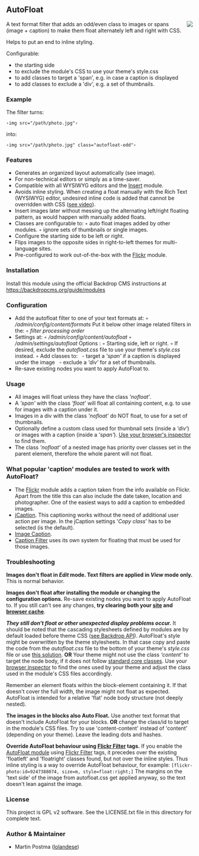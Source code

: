 ## AutoFloat
<img align="right" src="https://www.drupal.org/files/styles/grid-3/public/project-images/autofloat1.jpg?itok=Y3UYOFQr">
A text format filter that adds an odd/even class to images or spans
(image + caption) to make them float alternately left and right with CSS.

Helps to put an end to inline styling.

Configurable:
*   the starting side
*   to exclude the module's CSS to use your theme's style.css
*   to add classes to target a 'span', e.g. in case a caption is displayed
*   to add classes to exclude a 'div', e.g. a set of thumbnails.

### Example

The filter turns:

    ‹img src="/path/photo.jpg"›


into:

    ‹img src="/path/photo.jpg" class="autofloat-odd"›


### Features

*   Generates an organized layout automatically 
    (see image).
*   For non-technical editors or simply as a time-saver.
*   Compatible with all WYSIWYG editors and the [Insert](https://github.com/backdrop-contrib/insert "GitHub project page") module.
*   Avoids inline styling. When creating a float manually with the Rich Text (WYSIWYG) editor, undesired inline code is added that cannot be overridden with CSS ([see video](http://www.youtube.com/watch?v=7taQjWHRlc4 "Avoid in-line styling in your Rich Text (WYSIWYG) Editor- YouTube.com")).
*   Insert images later without messing up the alternating left/right floating pattern, as would happen with manually added floats.
*   Classes are configurable to: 
    ◦ auto float images added by other modules.
    ◦ ignore sets of thumbnails or single images.
*   Configure the starting side to be left or right.
*   Flips images to the opposite sides in right-to-left themes for multi-language sites.
*   Pre-configured to work out-of-the-box with the [Flickr](https://github.com/backdrop-contrib/flickr "GitHub project page") module.


### Installation 

Install this module using the official Backdrop CMS instructions at
https://backdropcms.org/guide/modules


### Configuration

*   Add the autofloat filter to one of your text formats at: 
    ◦ */admin/config/content/formats*
       Put it below other image related filters in the:
    ◦ *filter processing order*   
*   Settings at:
    ◦ */admin/config/content/autofloat*
    ◦ */admin/settings/autofloat*
    Options :
    ◦ Starting side, left or right.
    ◦ If desired, exclude the *autofloat.css* file to use your theme's *style.css* instead.
    ◦ Add classes to:
    &nbsp;&nbsp;- target a *'span'* if a caption is displayed under the image
    &nbsp;&nbsp;- exclude a *'div'* for a set of thumbnails.
*   Re-save existing nodes you want to apply AutoFloat to.


### Usage

*   All images will float unless they have the class *'nofloat'*.
*   A *'span'* with the class *'float'* will float all containing content, e.g. to use for images with a caption under it.
*   Images in a div with the class *'nofloat'* do NOT float, to use for a set of thumbnails.
*   Optionally define a custom class used for thumbnail sets (inside a _'div'_) or images with a caption (inside a *'span'*). [Use your browser's inspector](http://trac.webkit.org/wiki/WebInspector "Web Inspector - WebKit.org") to find them.
*   The class *'nofloat'* of a nested image has priority over classes set in the parent element, therefore the whole parent will not float.


### What popular 'caption' modules are tested to work with AutoFloat?

*   The [Flickr](https://github.com/backdrop-contrib/flickr "GitHub project page") module adds a caption taken from the info available on Flickr. Apart from the title this can also include the date taken, location and photographer. One of the easiest ways to add a caption to embedded images.
*   [jCaption](https://github.com/backdrop-contrib/jcaption "GitHub project page").  This captioning works without the need of additional user action per image. In the jCaption settings '_Copy class_' has to be selected (is the default).
*   [Image Caption](https://github.com/backdrop-contrib/image_caption "GitHub project page").
*   [Caption Filter](https://github.com/backdrop-contrib/caption_filter "GitHub project page") uses its own system for floating that must be used for those images.

### Troubleshooting

**Images don't float in *Edit* mode. Text filters are applied in *View* mode only.**
This is normal behavior.

**Images don't float after installing the module or changing the configuration options.**
Re-save existing nodes you want to apply AutoFloat to.  If you still can't see any changes, **try clearing both your [site](https://drupal.org/node/42055 "Clearing Drupal's cache | Drupal.org") and [browser cache](http://www.wikihow.com/Clear-Your-Browser's-Cache "13 Ways to Clear Your Browser's Cache - wikiHow")**.

**_They still don't float or other unexpected display problems occur._**
It should be noted that the cascading stylesheets defined by modules are by default loaded before theme CSS ([see Backdrop API](https://api.backdropcms.org/api/backdrop/core%21includes%21common.inc/function/backdrop_add_css/1 "backdrop_add_css | common.inc | Backdrop 1 | Backdrop API")). AutoFloat's style might be overwritten by the theme stylesheets. In that case copy and paste the code from the *autofloat.css* file to the bottom of your theme's *style.css* file or use [this solution](http://k-it.ca/comment/14#comment-14 "K-IT.ca Inc. - Including Site-Specific Files and Code in a Drupal Site").
 **OR**
Your theme might not use the class *'content'* to target the node body, if it does not follow [standard core classes](http://drupal.org/node/388372). Use your [browser inspector](https://developers.google.com/chrome-developer-tools/docs/overview) to find the ones used by your theme and adjust the class used in the module's CSS files accordingly.

Remember an element floats within the block-element containing it. If that doesn't cover the full width, the image might not float as expected. AutoFloat is intended for a relative 'flat' node body structure (not deeply nested).

**The images in the blocks also Auto Float.**
Use another text format that doesn't include AutoFloat for your blocks.
 **OR**
change the class/id to target in the module's CSS files. Try to use 'content-content' instead of 'content' (depending on your theme). Leave the leading dots and hashes.

**Override AutoFloat behaviour using [Flickr Filter](https://drupal.org/node/2171503 "Flickr Filter documentation") tags.**
If you enable the [AutoFloat module](https://drupal.org/project/autofloat "Project page") using [Flickr Filter](https://drupal.org/node/2171503 "Flickr Filter documentation") tags, it precedes over the existing 'floatleft' and 'floatright' classes found, but not over the inline styles. Thus inline styling is a way to override AutoFloat behaviour, for example:
`[flickr-photo:id=9247388074, size=m, style=float:right;]`
The margins on the 'text side' of the image from autofloat.css get applied anyway, so the text doesn't lean against the image.


### License

This project is GPL v2 software. See the LICENSE.txt file in this directory for
complete text.


### Author & Maintainer

- Martin Postma ([lolandese](https://www.drupal.org/u/lolandese))
